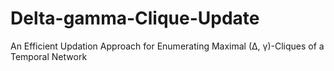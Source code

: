# Delta-gamma-Clique-Update
An Efficient Updation Approach for Enumerating Maximal (∆, γ)-Cliques of a Temporal Network
